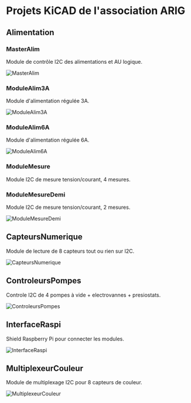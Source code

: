  # Projets KiCAD de l'association ARIG
 
 
 ## Alimentation
 
 ### MasterAlim
 
 Module de contrôle I2C des alimentations et AU logique.
 
 ![MasterAlim](Alimentation/MasterAlim/MasterAlim.png)
 
 ### ModuleAlim3A
 
 Module d'alimentation régulée 3A.
 
 ![ModuleAlim3A](Alimentation/ModuleAlim3A/ModuleAlim3A.png)
 
 ### ModuleAlim6A
 
 Module d'alimentation régulée 6A.
 
 ![ModuleAlim6A](Alimentation/ModuleAlim6A/ModuleAlim6A.png)
 
 ### ModuleMesure
 
 Module I2C de mesure tension/courant, 4 mesures.
 
 ### ModuleMesureDemi
 
 Module I2C de mesure tension/courant, 2 mesures.
 
 ![ModuleMesureDemi](Alimentation/ModuleMesureDemi/ModuleMesureDemi.png)
 
 
 ## CapteursNumerique
 
 Module de lecture de 8 capteurs tout ou rien sur I2C.
 
 ![CapteursNumerique](CapteursNumerique/CapteursNumerique.png)
 
 
 ## ControleursPompes
 
 Controle I2C de 4 pompes à vide + electrovannes + presiostats.
 
 ![ControleursPompes](ControleursPompes/ControleursPompes.png)
 
 
 ## InterfaceRaspi
 
 Shield Raspberry Pi pour connecter les modules.
 
 ![InterfaceRaspi](InterfaceRaspi/InterfaceRaspi.png)
 
 
 ## MultiplexeurCouleur
 
 Module de multiplexage I2C pour 8 capteurs de couleur.
 
 ![MultiplexeurCouleur](MultiplexeurCouleur/MultiplexeurCouleur.png)
 
